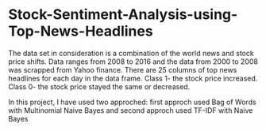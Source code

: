 # Stock-Sentiment-Analysis-using-Top-News-Headlines

The data set in consideration is a combination of the world news and stock price shifts.
Data ranges from 2008 to 2016 and the data from 2000 to 2008 was scrapped from Yahoo finance.
There are 25 columns of top news headlines for each day in the data frame.
Class 1- the stock price increased.
Class 0- the stock price stayed the same or decreased.

In this project, I have used two approched: first approch used Bag of Words with Multinomial Naive Bayes and second approch used TF-IDF with Naive Bayes
